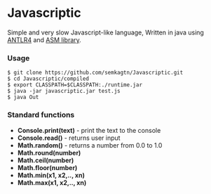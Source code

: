 Javascriptic
============

Simple and very slow Javascript-like language,
Written in java using [ANTLR4](http://antlr.org/) and [ASM library](http://asm.ow2.org/).

### Usage
    $ git clone https://github.com/semkagtn/Javascriptic.git
    $ cd Javascriptic/compiled
    $ export CLASSPATH=$CLASSPATH:./runtime.jar
    $ java -jar javascriptic.jar test.js
    $ java Out

### Standard functions
*    **Console.print(text)** - print the text to the console
*    **Console.read()** - returns user input
*    **Math.random()** - returns a number from 0.0 to 1.0
*    **Math.round(number)** 
*    **Math.ceil(number)**
*    **Math.floor(number)**
*    **Math.min(x1, x2,.., xn)**
*    **Math.max(x1, x2,.., xn)**
